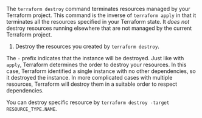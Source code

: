 
The `terraform destroy` command terminates resources managed by your Terraform project.
This command is the inverse of `terraform apply` in that it terminates all the resources specified in your Terraform state.
It _does not_ destroy resources running elsewhere that are not managed by the current Terraform project.

1. Destroy the resources you created by `terraform destroy`.

The `-` prefix indicates that the instance will be destroyed.
Just like with `apply`, Terraform determines the order to destroy your resources. In this case, Terraform identified a single instance with no other dependencies,
so it destroyed the instance. In more complicated cases with multiple resources, Terraform will destroy them in a suitable order to respect dependencies.

You can destroy specific resource by `terraform destroy -target RESOURCE_TYPE.NAME`.

